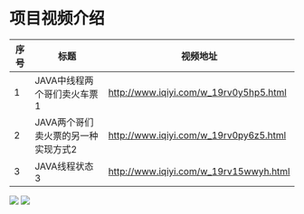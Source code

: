 项目视频介绍 
===========

|序号|标题|视频地址|
|---|----|-----|
|1|JAVA中线程两个哥们卖火车票1|http://www.iqiyi.com/w_19rv0y5hp5.html|
|2|JAVA两个哥们卖火票的另一种实现方式2|http://www.iqiyi.com/w_19rv0py6z5.html|
|3|JAVA线程状态3|http://www.iqiyi.com/w_19rv15wwyh.html|







![](https://github.com/githubwwj/ListVil/blob/master/项目截图/第一张截图.png) 
![](https://github.com/githubwwj/ListVil/blob/master/项目截图/第二张截图.png)




